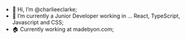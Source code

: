 - 👋 Hi, I’m @charlieeclarke;
- 🌱 I’m currently a Junior Developer working in ... React, TypeScript, Javascript and CSS;
- 🏠 Currently working at madebyon.com;

<!---
charlieeclarke/charlieeclarke is a ✨ special ✨ repository because its `README.md` (this file) appears on your GitHub profile.
You can click the Preview link to take a look at your changes.
--->
